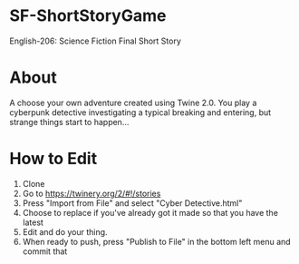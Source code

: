 # SF-ShortStoryGame
English-206: Science Fiction Final Short Story

# About
A choose your own adventure created using Twine 2.0. You play a cyberpunk detective investigating a typical breaking and entering, but strange things start to happen...

# How to Edit

1. Clone
2. Go to https://twinery.org/2/#!/stories
3. Press "Import from File" and select "Cyber Detective.html"
4. Choose to replace if you've already got it made so that you have the latest
5. Edit and do your thing.
6. When ready to push, press "Publish to File" in the bottom left menu and commit that
